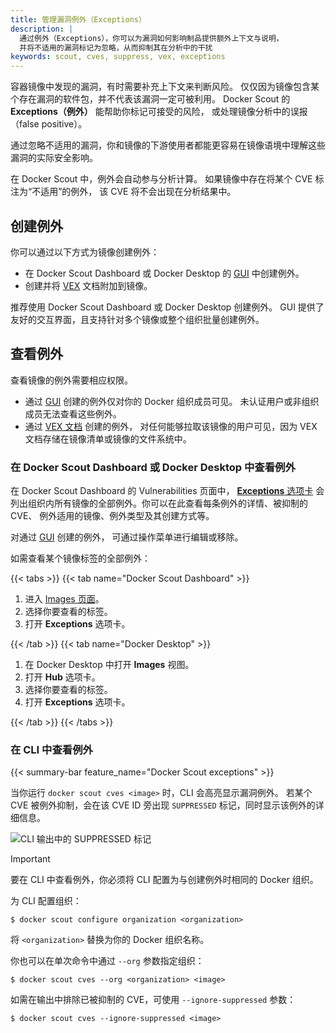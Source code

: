 ```yaml
---
title: 管理漏洞例外（Exceptions）
description: |
  通过例外（Exceptions），你可以为漏洞如何影响制品提供额外上下文与说明，
  并将不适用的漏洞标记为忽略，从而抑制其在分析中的干扰
keywords: scout, cves, suppress, vex, exceptions
---
```


容器镜像中发现的漏洞，有时需要补充上下文来判断风险。
仅仅因为镜像包含某个存在漏洞的软件包，并不代表该漏洞一定可被利用。
Docker Scout 的 **Exceptions（例外）** 能帮助你标记可接受的风险，
或处理镜像分析中的误报（false positive）。

通过忽略不适用的漏洞，你和镜像的下游使用者都能更容易在镜像语境中理解这些漏洞的实际安全影响。

在 Docker Scout 中，例外会自动参与分析计算。
如果镜像中存在将某个 CVE 标注为“不适用”的例外，
该 CVE 将不会出现在分析结果中。

## 创建例外

你可以通过以下方式为镜像创建例外：

- 在 Docker Scout Dashboard 或 Docker Desktop 的
  [GUI](/manuals/scout/how-tos/create-exceptions-gui.md) 中创建例外。
- 创建并将 [VEX](/manuals/scout/how-tos/create-exceptions-vex.md) 文档附加到镜像。

推荐使用 Docker Scout Dashboard 或 Docker Desktop 创建例外。
GUI 提供了友好的交互界面，且支持针对多个镜像或整个组织批量创建例外。

## 查看例外

查看镜像的例外需要相应权限。

- 通过 [GUI](/manuals/scout/how-tos/create-exceptions-gui.md) 创建的例外仅对你的 Docker 组织成员可见。
  未认证用户或非组织成员无法查看这些例外。
- 通过 [VEX 文档](/manuals/scout/how-tos/create-exceptions-vex.md) 创建的例外，
  对任何能够拉取该镜像的用户可见，因为 VEX 文档存储在镜像清单或镜像的文件系统中。

### 在 Docker Scout Dashboard 或 Docker Desktop 中查看例外

在 Docker Scout Dashboard 的 Vulnerabilities 页面中，
[**Exceptions** 选项卡](https://scout.docker.com/reports/vulnerabilities/exceptions)
会列出组织内所有镜像的全部例外。你可以在此查看每条例外的详情、被抑制的 CVE、
例外适用的镜像、例外类型及其创建方式等。

对通过 [GUI](/manuals/scout/how-tos/create-exceptions-gui.md) 创建的例外，
可通过操作菜单进行编辑或移除。

如需查看某个镜像标签的全部例外：

{{< tabs >}}
{{< tab name="Docker Scout Dashboard" >}}

1. 进入 [Images 页面](https://scout.docker.com/reports/images)。
2. 选择你要查看的标签。
3. 打开 **Exceptions** 选项卡。

{{< /tab >}}
{{< tab name="Docker Desktop" >}}

1. 在 Docker Desktop 中打开 **Images** 视图。
2. 打开 **Hub** 选项卡。
3. 选择你要查看的标签。
4. 打开 **Exceptions** 选项卡。

{{< /tab >}}
{{< /tabs >}}

### 在 CLI 中查看例外

{{< summary-bar feature_name="Docker Scout exceptions" >}}

当你运行 `docker scout cves <image>` 时，CLI 会高亮显示漏洞例外。
若某个 CVE 被例外抑制，会在该 CVE ID 旁出现 `SUPPRESSED` 标记，同时显示该例外的详细信息。

![CLI 输出中的 SUPPRESSED 标记](/scout/images/suppressed-cve-cli.png)

> [!IMPORTANT]
> 要在 CLI 中查看例外，你必须将 CLI 配置为与创建例外时相同的 Docker 组织。
>
> 为 CLI 配置组织：
>
> ```console
> $ docker scout configure organization <organization>
> ```
>
> 将 `<organization>` 替换为你的 Docker 组织名称。
>
> 你也可以在单次命令中通过 `--org` 参数指定组织：
>
> ```console
> $ docker scout cves --org <organization> <image>
> ```

如需在输出中排除已被抑制的 CVE，可使用 `--ignore-suppressed` 参数：

```console
$ docker scout cves --ignore-suppressed <image>
```
